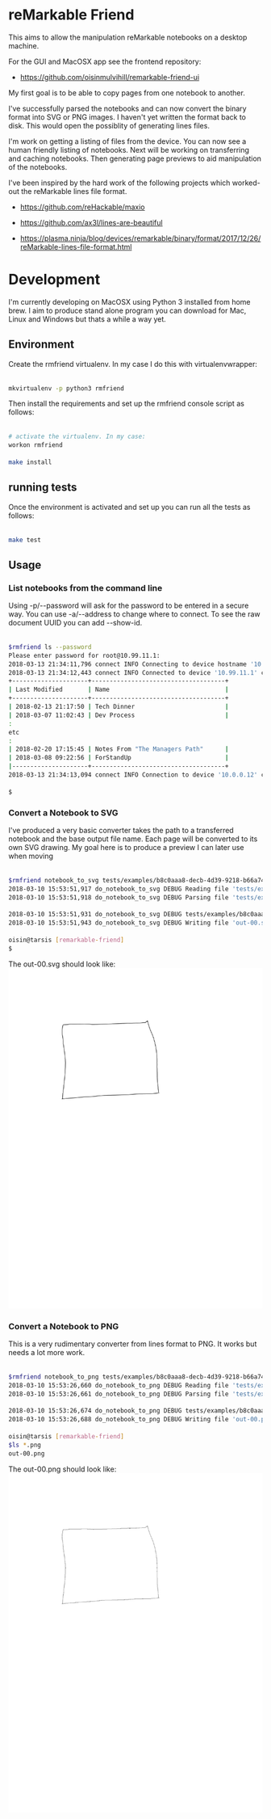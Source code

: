 # reMarkable Friend

This aims to allow the manipulation reMarkable notebooks on a desktop machine.

For the GUI and MacOSX app see the frontend repository:

 - https://github.com/oisinmulvihill/remarkable-friend-ui

My first goal is to be able to copy pages from one notebook to another.

I've successfully parsed the notebooks and can now convert the binary format
into SVG or PNG images. I haven't yet written the format back to disk. This
would open the possiblity of generating lines files.

I'm work on getting a listing of files from the device. You can now see a
human friendly listing of notebooks. Next will be working on transferring and
caching notebooks. Then generating page previews to aid manipulation of the
notebooks.

I've been inspired by the hard work of the following projects which worked-out
the reMarkable lines file format.

 - https://github.com/reHackable/maxio

 - https://github.com/ax3l/lines-are-beautiful

 - https://plasma.ninja/blog/devices/remarkable/binary/format/2017/12/26/reMarkable-lines-file-format.html

# Development

I'm currently developing on MacOSX using Python 3 installed from home brew. I
aim to produce stand alone program you can download for Mac, Linux and Windows
but thats a while a way yet.

## Environment


Create the rmfriend virtualenv. In my case I do this with virtualenvwrapper:

```bash

mkvirtualenv -p python3 rmfriend

```

Then install the requirements and set up the rmfriend console script as follows:

```bash

# activate the virtualenv. In my case:
workon rmfriend

make install

```


## running tests

Once the environment is activated and set up you can run all the tests as follows:

```bash

make test

```


## Usage


### List notebooks from the command line

Using -p/--password will ask for the password to be entered in a secure way. You
can use -a/--address to change where to connect. To see the raw document UUID
you can add --show-id.

```bash

$rmfriend ls --password
Please enter password for root@10.99.11.1:
2018-03-13 21:34:11,796 connect INFO Connecting to device hostname '10.99.11.1' username 'root'
2018-03-13 21:34:12,443 connect INFO Connected to device '10.99.11.1' changing to remote path '/home/root/.local/share/remarkable/xochitl'
+---------------------+-------------------------------------+
| Last Modified       | Name                                |
+---------------------+-------------------------------------+
| 2018-02-13 21:17:50 | Tech Dinner                         |
| 2018-03-07 11:02:43 | Dev Process                         |
:
etc
:
| 2018-02-20 17:15:45 | Notes From "The Managers Path"      |
| 2018-03-08 09:22:56 | ForStandUp                          |
|---------------------+-------------------------------------+
2018-03-13 21:34:13,094 connect INFO Connection to device '10.0.0.12' closed.

$

```


### Convert a Notebook to SVG

I've produced a very basic converter takes the path to a transferred notebook
and the base output file name. Each page will be converted to its own SVG
drawing. My goal here is to produce a preview I can later use when moving

```bash

$rmfriend notebook_to_svg tests/examples/b8c0aaa8-decb-4d39-9218-b66a7418aef9.lines  out
2018-03-10 15:53:51,917 do_notebook_to_svg DEBUG Reading file 'tests/examples/b8c0aaa8-decb-4d39-9218-b66a7418aef9.lines'
2018-03-10 15:53:51,918 do_notebook_to_svg DEBUG Parsing file 'tests/examples/b8c0aaa8-decb-4d39-9218-b66a7418aef9.lines'

2018-03-10 15:53:51,931 do_notebook_to_svg DEBUG tests/examples/b8c0aaa8-decb-4d39-9218-b66a7418aef9.lines has '1' pages.
2018-03-10 15:53:51,943 do_notebook_to_svg DEBUG Writing file 'out-00.svg'.

oisin@tarsis [remarkable-friend]
$

```

The out-00.svg should look like:
![out-00.svg](https://github.com/oisinmulvihill/remarkable-friend/raw/master/out-00.svg "out-00.svg")


### Convert a Notebook to PNG

This is a very rudimentary converter from lines format to PNG. It works but
needs a lot more work.

```bash

$rmfriend notebook_to_png tests/examples/b8c0aaa8-decb-4d39-9218-b66a7418aef9.lines  out
2018-03-10 15:53:26,660 do_notebook_to_png DEBUG Reading file 'tests/examples/b8c0aaa8-decb-4d39-9218-b66a7418aef9.lines'
2018-03-10 15:53:26,661 do_notebook_to_png DEBUG Parsing file 'tests/examples/b8c0aaa8-decb-4d39-9218-b66a7418aef9.lines'

2018-03-10 15:53:26,674 do_notebook_to_png DEBUG tests/examples/b8c0aaa8-decb-4d39-9218-b66a7418aef9.lines has '1' pages.
2018-03-10 15:53:26,688 do_notebook_to_png DEBUG Writing file 'out-00.png'.

oisin@tarsis [remarkable-friend]
$ls *.png
out-00.png


```

The out-00.png should look like:
![out-00.png](https://github.com/oisinmulvihill/remarkable-friend/raw/master/out-00.png "out-00.png")
